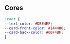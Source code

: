 ## Cores
```css
:root {
--text-color: #DBE4EF;
--card-front-color: #144480;
--card-back-color: #00F4BF;
}
```
